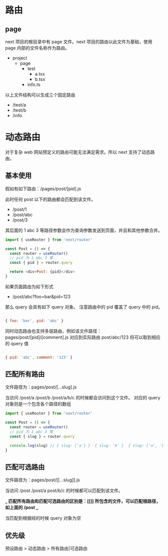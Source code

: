 # 路由

## page

next 项目的根目录中有 page 文件。next 项目的路由以此文件为基础，使用 page 内部的文件名称作为路由。

- project
  - page
    - test
      - a.tsx
      - b.tsx
    - info.ts

以上文件结构可以生成三个固定路由

- /test/a
- /test/b
- /info

# 动态路由

对于复杂 web 网站预定义的路由可能无法满足需求。所以 next 支持了动态路由。

## 基本使用

假如有如下路由：/pages/post/[pid].js

此时任何 post 以下的路由都会匹配到该文件。

- /post/1
- /post/abc
- /post/3

其后面的 1 abc 3 等路径参数会作为查询参数发送到页面，并且和其他参数合并。

```javascript
import { useRouter } from 'next/router'

const Post = () => {
  const router = useRouter()
  // pid 为 1 abc 3 等
  const { pid } = router.query

  return <div>Post: {pid}</div>
}
```

如果页面路由为如下形式

- /post/abc?foo=bar&pid=123

那么 query 会具有如下 query 对象。
注意路由中的 pid 覆盖了 query 中的 pid。

```javascript

{ foo: 'bar', pid: 'abc' }

```

同时动态路由也支持多层路由，例如该文件路径：pages/post/[pid]/[comment].js
对应到实际路由 post/abc/123 将可以取到相应的 query 值

```javascript

{ pid: 'abc', commont: '123' }

```

## 匹配所有路由

文件路径为：pages/post/[...slug].js

当访问 /post/a /post/b /post/a/b/c 的时候都会访问到这个文件。
对应的 query 对象则是一个包含各个路径的数组

```javascript
import { useRouter } from 'next/router'

const Post = () => {
  const router = useRouter()
  // pid 为 1 abc 3 等
  const { slug } = router.query

  console.log(slug) // { slug: ['a'] }  { slug: 'b' }  { slug: ['a', 'b', 'c']}
}
```

## 匹配可选路由

文件路径为：pages/post/[[...slug]].js

当访问 /post /post/a post/b/c 的时候都可以匹配到该文件。

**_ 匹配所有路由和匹配可选路由的区别是：[[]] 所包含的文件，可以匹配根路径，如上面的 /post _**

当匹配到根据经的时候 query 对象为空

## 优先级

预设路由 > 动态路由 > 所有路由|可选路由
